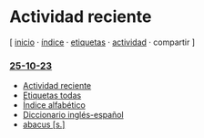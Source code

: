 # Actividad reciente
[ [inicio](https://github.com/jucardus/jucardus.github.io/blob/main/index.md) · [índice](https://github.com/jucardus/jucardus.github.io/blob/main/25/10/23/indice-alfabetico.md) · [etiquetas](https://github.com/jucardus/jucardus.github.io/blob/main/25/10/23/etiquetas-todas.md) · [actividad](https://github.com/jucardus/jucardus.github.io/blob/main/25/10/23/actividad-reciente.md) · compartir ]

### [25-10-23](https://github.com/jucardus/jucardus.github.io/tree/main/25/10/23)

* [Actividad reciente](https://github.com/jucardus/jucardus.github.io/blob/main/25/10/23/actividad-reciente.md)
* [Etiquetas todas](https://github.com/jucardus/jucardus.github.io/blob/main/25/10/23/etiquetas-todas.md)
* [Índice alfabético](https://github.com/jucardus/jucardus.github.io/blob/main/25/10/23/indice-alfabetico.md)
* [Diccionario inglés-español](https://github.com/jucardus/jucardus.github.io/blob/main/25/10/23/diccionario-ingles-espanol.md)
* [abacus [s.]](https://github.com/jucardus/jucardus.github.io/blob/main/25/10/23/abacus-s.md)
